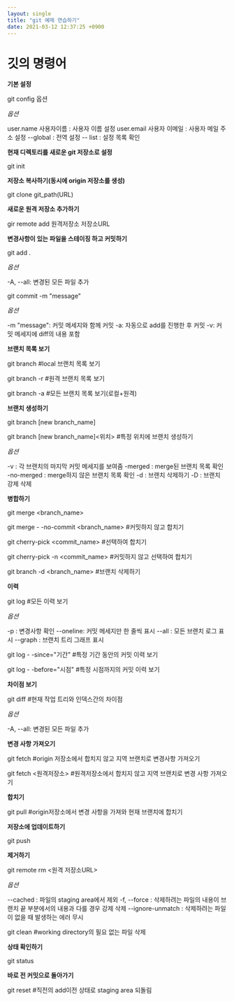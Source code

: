 ```yaml
---
layout: single
title: "git 예제 연습하기"
date: 2021-03-12 12:37:25 +0900
---
```


# 깃의 명령어 



**기본 설정**

git config 옵션

*옵션*

user.name 사용자이름 : 사용자 이름 설정
user.email 사용자 이메일 : 사용자 메일 주소 설정
--global : 전역 설정
-- list : 설정 목록 확인



**현재 디렉토리를 새로운 git 저장소로 설정**

git init



**저장소 복사하기(동시에 origin 저장소를 생성)**

git clone git_path(URL)



**새로운 원격 저장소 추가하기**

gir remote add 원격저장소 저장소URL



**변경사항이 있는 파일을 스테이징 하고 커밋하기**

git add .

*옵션*

-A, --all: 변경된 모든 파일 추가


git commit -m "message"

*옵션*

-m "message": 커밋 메세지와 함께 커밋
-a: 자동으로 add를 진행한 후 커밋
-v: 커밋 메세지에 diff의 내용 포함



**브랜치 목록 보기**

git branch #local 브랜치 목록 보기

git branch -r #원격 브랜치 목록 보기

git branch -a #모든 브랜치 목록 보기(로컬+원격)



**브랜치 생성하기**

git branch [new branch_name]

git branch [new branch_name]<위치> #특정 위치에 브랜치 생성하기


*옵션*

-v : 각 브랜치의 마지막 커밋 메세지를 보여줌
-merged : merge된 브랜치 목록 확인
-no-merged : merge하지 않은 브랜치 목록 확인
-d : 브랜치 삭제하기
-D : 브랜치 강제 삭제



**병합하기**

git merge <branch_name>

git merge - -no-commit <branch_name> #커밋하지 않고 합치기

git cherry-pick <commit_name> #선택하여 합치기

git cherry-pick -n <commit_name> #커밋하지 않고 선택하여 합치기

git branch -d <branch_name> #브랜치 삭제하기



**이력**

git log #모든 이력 보기

*옵션*

-p : 변경사항 확인
--oneline: 커밋 메세지만 한 줄씩 표시
--all : 모든 브랜치 로그 표시
--graph : 브랜치 트리 그래프 표시



git log - -since="기간" #특정 기간 동안의 커밋 이력 보기

git log - -before="시점" #특정 시점까지의 커밋 이력 보기



**차이점 보기**

git diff #현재 작업 트리와 인덱스간의 차이점

*옵션*

-A, --all: 변경된 모든 파일 추가 



**변경 사항 가져오기**

git fetch #origin 저장소에서 합치지 않고 지역 브랜치로 변경사항 가져오기

git fetch <원격저장소> #원격저장소에서 합치지 않고 지역 브랜치로 변경 사항 가져오기



**합치기**

git pull #origin저장소에서 변경 사항을 가져와 현재 브랜치에 합치기



**저장소에 업데이트하기**

git push 



**제거하기**

git remote rm <원격 저장소URL>

*옵션*

--cached : 파일의 staging area에서 제외
-f, --force : 삭제하려는 파일의 내용이 브랜치 끝 부분에서의 내용과 다를 경우 강제 삭제
--ignore-unmatch : 삭제하려는 파일이 없을 때 발생하는 에러 무시


git clean #working directory의 필요 없는 파일 삭제



**상태 확인하기**

git status



**바로 전 커밋으로 돌아가기**

git reset #직전의 add이전 상태로 staging area 되돌림

